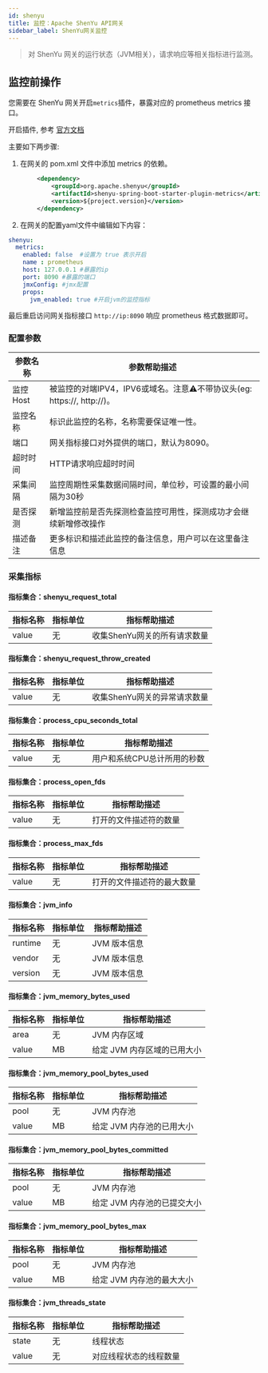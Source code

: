 ```yaml
---
id: shenyu  
title: 监控：Apache ShenYu API网关      
sidebar_label: ShenYu网关监控    
---
```


> 对 ShenYu 网关的运行状态（JVM相关），请求响应等相关指标进行监测。         

## 监控前操作  

您需要在 ShenYu 网关开启`metrics`插件，暴露对应的 prometheus metrics 接口。  

开启插件, 参考 [官方文档](https://shenyu.apache.org/zh/docs/plugin-center/observability/metrics-plugin)  

主要如下两步骤: 

1. 在网关的 pom.xml 文件中添加 metrics 的依赖。

```xml
        <dependency>
            <groupId>org.apache.shenyu</groupId>
            <artifactId>shenyu-spring-boot-starter-plugin-metrics</artifactId>
            <version>${project.version}</version>
        </dependency>
```

2. 在网关的配置yaml文件中编辑如下内容：

```yaml
shenyu:
  metrics:
    enabled: false  #设置为 true 表示开启
    name : prometheus 
    host: 127.0.0.1 #暴露的ip
    port: 8090 #暴露的端口
    jmxConfig: #jmx配置
    props:
      jvm_enabled: true #开启jvm的监控指标
```

最后重启访问网关指标接口 `http://ip:8090` 响应 prometheus 格式数据即可。   

### 配置参数   

| 参数名称   | 参数帮助描述                                               |
|--------|------------------------------------------------------|
| 监控Host | 被监控的对端IPV4，IPV6或域名。注意⚠️不带协议头(eg: https://, http://)。 |
| 监控名称   | 标识此监控的名称，名称需要保证唯一性。                                  |
| 端口     | 网关指标接口对外提供的端口，默认为8090。                               |
| 超时时间   | HTTP请求响应超时时间                                         |
| 采集间隔   | 监控周期性采集数据间隔时间，单位秒，可设置的最小间隔为30秒                       |
| 是否探测   | 新增监控前是否先探测检查监控可用性，探测成功才会继续新增修改操作                     |
| 描述备注   | 更多标识和描述此监控的备注信息，用户可以在这里备注信息                          |

### 采集指标   

#### 指标集合：shenyu_request_total  

| 指标名称      | 指标单位 | 指标帮助描述            |
| ----------- |------|-------------------|
| value   | 无    | 收集ShenYu网关的所有请求数量 |

#### 指标集合：shenyu_request_throw_created

| 指标名称      | 指标单位 | 指标帮助描述             |
| ----------- |------|--------------------|
| value   | 无    | 收集ShenYu网关的异常请求数量  |

#### 指标集合：process_cpu_seconds_total

| 指标名称      | 指标单位 | 指标帮助描述           |
| ----------- |------|------------------|
| value   | 无    | 用户和系统CPU总计所用的秒数  |

#### 指标集合：process_open_fds

| 指标名称      | 指标单位 | 指标帮助描述       |
| ----------- |------|--------------|
| value   | 无    | 打开的文件描述符的数量  |

#### 指标集合：process_max_fds

| 指标名称      | 指标单位 | 指标帮助描述         |
| ----------- |------|----------------|
| value   | 无    | 打开的文件描述符的最大数量  |

#### 指标集合：jvm_info

| 指标名称      | 指标单位 | 指标帮助描述    |
| ----------- |------|-----------|
| runtime   | 无    | JVM 版本信息  |
| vendor   | 无    | JVM 版本信息  |
| version   | 无    | JVM 版本信息  |

#### 指标集合：jvm_memory_bytes_used

| 指标名称      | 指标单位 | 指标帮助描述           |
| ----------- |------|------------------|
| area   | 无    | JVM 内存区域         |
| value   | MB    | 给定 JVM 内存区域的已用大小 |

#### 指标集合：jvm_memory_pool_bytes_used

| 指标名称   | 指标单位 | 指标帮助描述          |
|--------|------|-----------------|
| pool   | 无    | JVM 内存池         | 
| value  | MB   | 给定 JVM 内存池的已用大小 |

#### 指标集合：jvm_memory_pool_bytes_committed

| 指标名称      | 指标单位 | 指标帮助描述           |
| ----------- |------|------------------|
| pool   | 无    | JVM 内存池          | 
| value  | MB   | 给定 JVM 内存池的已提交大小 |

#### 指标集合：jvm_memory_pool_bytes_max

| 指标名称      | 指标单位 | 指标帮助描述 |
| ----------- |------| ----------- |
| pool   | 无    | JVM 内存池          | 
| value  | MB   | 给定 JVM 内存池的最大大小 |

#### 指标集合：jvm_threads_state

| 指标名称      | 指标单位 | 指标帮助描述      |
| ----------- |------|-------------|
| state   | 无    | 线程状态        |
| value   | 无    | 对应线程状态的线程数量 |


